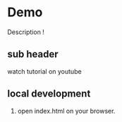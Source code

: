 # Demo

Description !

## sub header

watch tutorial on youtube

## local development

1. open index.html on your browser.

